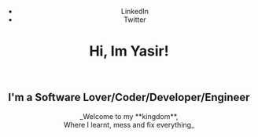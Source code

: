 <header align="center" display="flex">
  <nav>
    <ul listStyle="none">
      <li><a>LinkedIn</a></li>
      <li><a>Twitter</a></li>
    </ul>
  </nav>
  <h1> Hi, Im Yasir! </h1><br />
  <h2> I'm a Software Lover/Coder/Developer/Engineer </h2>
_Welcome to my **kingdom**,<br /> Where I learnt, mess and fix everything_ 
</header>


